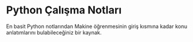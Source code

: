 # Python Çalışma Notları 
En basit Python notlarından Makine öğrenmesinin  giriş kısmına kadar konu anlatımlarını bulabileceğiniz bir kaynak.

